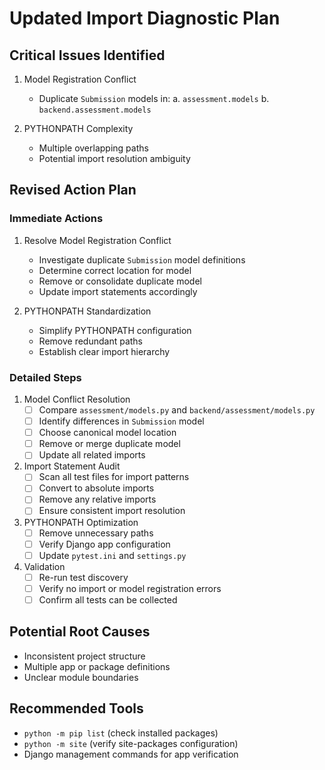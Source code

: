 # Updated Import Diagnostic Plan

## Critical Issues Identified
1. Model Registration Conflict
   - Duplicate `Submission` models in:
     a. `assessment.models`
     b. `backend.assessment.models`

2. PYTHONPATH Complexity
   - Multiple overlapping paths
   - Potential import resolution ambiguity

## Revised Action Plan

### Immediate Actions
1. Resolve Model Registration Conflict
   - Investigate duplicate `Submission` model definitions
   - Determine correct location for model
   - Remove or consolidate duplicate model
   - Update import statements accordingly

2. PYTHONPATH Standardization
   - Simplify PYTHONPATH configuration
   - Remove redundant paths
   - Establish clear import hierarchy

### Detailed Steps
1. Model Conflict Resolution
   - [ ] Compare `assessment/models.py` and `backend/assessment/models.py`
   - [ ] Identify differences in `Submission` model
   - [ ] Choose canonical model location
   - [ ] Remove or merge duplicate model
   - [ ] Update all related imports

2. Import Statement Audit
   - [ ] Scan all test files for import patterns
   - [ ] Convert to absolute imports
   - [ ] Remove any relative imports
   - [ ] Ensure consistent import resolution

3. PYTHONPATH Optimization
   - [ ] Remove unnecessary paths
   - [ ] Verify Django app configuration
   - [ ] Update `pytest.ini` and `settings.py`

4. Validation
   - [ ] Re-run test discovery
   - [ ] Verify no import or model registration errors
   - [ ] Confirm all tests can be collected

## Potential Root Causes
- Inconsistent project structure
- Multiple app or package definitions
- Unclear module boundaries

## Recommended Tools
- `python -m pip list` (check installed packages)
- `python -m site` (verify site-packages configuration)
- Django management commands for app verification
